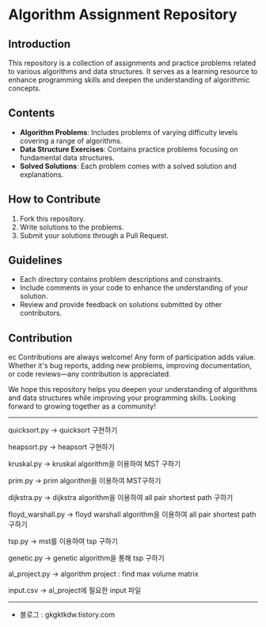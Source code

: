 # Algorithm Assignment Repository

## Introduction

This repository is a collection of assignments and practice problems related to various algorithms and data structures. It serves as a learning resource to enhance programming skills and deepen the understanding of algorithmic concepts.

## Contents

- **Algorithm Problems**: Includes problems of varying difficulty levels covering a range of algorithms.
- **Data Structure Exercises**: Contains practice problems focusing on fundamental data structures.
- **Solved Solutions**: Each problem comes with a solved solution and explanations.

## How to Contribute

1. Fork this repository.
2. Write solutions to the problems.
3. Submit your solutions through a Pull Request.

## Guidelines

- Each directory contains problem descriptions and constraints.
- Include comments in your code to enhance the understanding of your solution.
- Review and provide feedback on solutions submitted by other contributors.

## Contribution
ec
Contributions are always welcome! Any form of participation adds value. Whether it's bug reports, adding new problems, improving documentation, or code reviews—any contribution is appreciated.

We hope this repository helps you deepen your understanding of algorithms and data structures while improving your programming skills. Looking forward to growing together as a community!


-----------------------------------------------

quicksort.py -> quicksort 구현하기

heapsort.py -> heapsort 구현하기

kruskal.py -> kruskal algorithm을 이용하여 MST 구하기

prim.py -> prim algorithm을 이용하여 MST구하기

dijkstra.py -> dijkstra algorithm을 이용하여 all pair shortest path 구하기

floyd_warshall.py -> floyd warshall algorithm을 이용하여 all pair shortest path 구하기

tsp.py -> mst를 이용하여 tsp 구하기

genetic.py -> genetic algorithm을 통해 tsp 구하기

al_project.py -> algorithm project : find max volume matrix

input.csv -> al_project에 필요한 input 파일

---------------------------------------------------------------
  - 블로그 : gkgktkdw.tistory.com
  